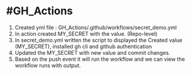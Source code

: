 # #GH_Actions
1. Created yml file : GH_Actions/.github/workflows/secret_demo.yml
2. In action created MY_SECRET with the value. (Repo-level)
3. In secret_demo.yml written the script to  displayed the Created value (MY_SECRET), installed gh cli and github authentication
4. Updated the MY_SECRET with new value and commit changes.
5. Based on the push event it will run the workflow and we can view the workflow runs with output.
